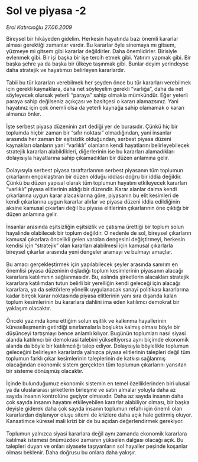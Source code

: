 # Sol ve piyasa -2

*Erol Katırcıoğlu 27.06.2009*

<div class="taraf_structure_2col_1zq">
<div class="margen_n">



 <p>Bireysel bir hikâyeden gidelim. Herkesin hayatında bazı önemli kararlar alması gerektiği zamanlar vardır. Bu kararlar öyle sinemaya mı gitsem, yüzmeye mi gitsem gibi kararlar değildirler. Daha önemlidirler. Birisiyle evlenmek gibi. Bir işi başka bir işe tercih etmek gibi. Yatırım yapmak gibi. Bir başka şehre ya da başka bir ülkeye taşınmak gibi. Bunlar deyim yerindeyse daha stratejik ve hayatımızı belirleyen kararlardır. <br/><br/>Tabii bu tür kararları verebilmek her şeyden önce bu tür kararları verebilmek için gerekli kaynaklara, daha net söyleyelim gerekli “varlığa”, daha da net söyleyecek olursak yeterli “paraya” sahip olmakla mümkündür. Eğer yeterli paraya sahip değilseniz açıkçası ve basitçesi o kararı alamazsınız. Yani hayatınız için çok önemli olsa da yeterli kaynağa sahip olamamak o kararı almanızı önler. <br/><br/>İşte serbest piyasa düzeninin zırt dediği yer de burasıdır. Çünkü hiç bir toplumda hiçbir zaman bir “sıfır noktası” olmadığından, yani insanlar arasında her zaman bir eşitsizlik olduğundan, serbest piyasa düzeni kaynakları olanların yani “varlıklı” olanların kendi hayatlarını belirleyebilecek stratejik kararları alabildikleri, diğerlerinin ise bu kararları alamadıkları dolayısıyla hayatlarına sahip çıkamadıkları bir düzen anlamına gelir. <br/><br/>Dolayısıyla serbest piyasa taraftarlarının serbest piyasanın tüm toplumun çıkarlarını ençoklaştıran bir düzen olduğu iddiası doğru bir iddia değildir. Çünkü bu düzen yapısal olarak tüm toplumun hayatını etkileyecek kararları “varlıklı” piyasa elitlerinin aldığı bir düzendir. Karar alanlar daima kendi çıkarlarına uygun karar alacaklarına göre, piyasanın bu elit kesimleri de kendi çıkarlarına uygun kararlar alırlar ve piyasa düzeni iddia edildiğinin aksine kamusal çıkarları değil bu piyasa elitlerinin çıkarlarının öne çıktığı bir düzen anlamına gelir. <br/><br/>İnsanlar arasında eşitsizliğin eşitsizlik ve çatışma ürettiği bir toplum solun hayalinde olabilecek bir toplum değildir. O nedenle de sol, bireysel çıkarların kamusal çıkarlara öncelikli gelen varolan dengesini değiştirmeyi, herkesin kendisi için “stratejik” olan kararları alabilmesi için kamusal çıkarlarla bireysel çıkarlar arasında yeni dengeler aramayı ve bulmayı amaçlar. <br/><br/>Bu amacı gerçekleştirmek için yapılabilecek şeyler arasında sanırım en önemlisi piyasa düzeninin dışladığı toplum kesimlerinin piyasanın alacağı kararlara katılımının sağlanmasıdır. Bu, aslında şirketlerin alacakları stratejik kararlara katılımdan tutun belirli bir yerelliğin kendi geleceği için alacağı kararlara, ya da sektörlere yönelik uygulanacak sanayi politikası kararlarına kadar birçok karar noktasında piyasa elitlerinin yanı sıra dışarıda kalan toplum kesimlerinin bu kararlara dahlini ima eden katılımcı demokrat bir yaklaşım olacaktır. <br/><br/>Önceki yazımda konu ettiğim solun eşitlik ve kalkınma hayallerinin küreselleşmenin getirdiği sınırlamalarla boşlukta kalmış olması böyle bir düşünceyi tartışmayı bence anlamlı kılıyor. Bugünün toplumları nasıl siyasi alanda katılımcı bir demokrasi talebini yükseltiyorsa aynı biçimde ekonomik alanda da böyle bir katılımcılığı talep ediyor. Dolayısıyla böylelikle toplumun geleceğini belirleyen kararlarda yalnızca piyasa elitlerinin talepleri değil tüm toplumun farklı çıkar kesimlerinin taleplerinin de katkısı sağlanmış olacağından ekonomik sistem gerçekten tüm toplumun çıkarlarını yansıtan bir sisteme dönüşmüş olacaktır. <br/><br/>İçinde bulunduğumuz ekonomik sistemin en temel özelliklerinden biri ulusal ya da uluslararası şirketlerin birleşme ve satın almalar yoluyla daha az sayıda insanın kontrolüne geçiyor olmasıdır. Daha az sayıda insanın daha çok sayıda insanın hayatını etkileyebilen kararlar alabiliyor olması, bir başka deyişle giderek daha çok sayıda insanın toplumun refahı için önemli olan kararlardan dışlanıyor oluşu sitemi de krizlere daha açık hale getirmiş oluyor. Kanaatimce küresel mali krizi bir de bu açıdan değerlendirmek gerekiyor. <br/><br/>Toplumun yalnızca siyasi kararlara değil aynı zamanda ekonomik kararlara katılmak istemesi önümüzdeki zamanın yükselen dalgası olacağı açık. Bu talepleri duyan ve onları siyasete taşıyanların sol hayaller peşinde koşanlar olması beklenir. Daha doğrusu bu onlara daha yakışır.</p>
<br/>
<br/>
<br/>



<br/>


<div id="taraf_not">
</div>

</div>


</div>
